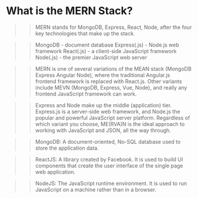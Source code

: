# What is the MERN Stack?
>>MERN stands for MongoDB, Express, React, Node, after the four key technologies that make up the stack.

>>MongoDB - document database
>>Express(.js) - Node.js web framework
>>React(.js) - a client-side JavaScript framework
>>Node(.js) - the premier JavaScript web server


>>MERN is one of several variations of the MEAN stack (MongoDB Express Angular Node), where the traditional Angular.js frontend framework is replaced with React.js. Other variants include MEVN (MongoDB, Express, Vue, Node), and really any frontend JavaScript framework can work.

>>Express and Node make up the middle (application) tier. Express.js is a server-side web framework, and Node.js the popular and powerful JavaScript server platform. Regardless of which variant you choose, ME(RVA)N is the ideal approach to working with JavaScript and JSON, all the way through.

>>MongoDB: A document-oriented, No-SQL database used to store the application data.

 
>>ReactJS: A library created by Facebook. It is used to build UI components that create the user interface of the single page web application.

>>NodeJS: The JavaScript runtime environment. It is used to run JavaScript on a machine rather than in a browser.